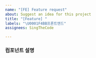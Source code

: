 ```yaml
---
name: "[FE] Feature request"
about: Suggest an idea for this project
title: "[Feature] "
labels: "\U0001F4BB프론트엔드"
assignees: SingTheCode

---
```


### 컴포넌트 설명
